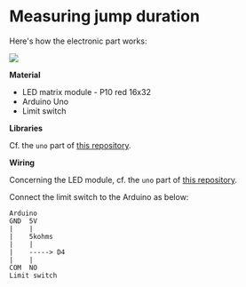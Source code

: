 # Measuring jump duration

Here's how the electronic part works:

[![](http://img.youtube.com/vi/hSRXQWLW5NU/0.jpg)](https://youtu.be/hSRXQWLW5NU)

**Material**

* LED matrix module - P10 red 16x32
* Arduino Uno
* Limit switch

**Libraries**

Cf. the `uno` part of [this repository](https://github.com/quantranfr/LEDMatrix).

**Wiring**

Concerning the LED module, cf. the `uno` part of [this repository](https://github.com/quantranfr/LEDMatrix).

Connect the limit switch to the Arduino as below:

```
Arduino
GND  5V
|    |
|    5kohms
|    |
|    -----> D4
|    |
COM  NO
Limit switch     
```

